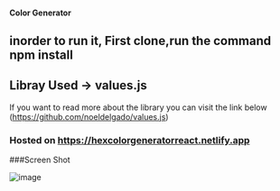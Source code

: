 #### Color Generator

## inorder to run it, First clone,run the command npm install 

## Libray Used -> values.js
If you want to read more about the library you can visit the link below 
(https://github.com/noeldelgado/values.js)


### Hosted on  https://hexcolorgeneratorreact.netlify.app

###Screen Shot

![image](https://user-images.githubusercontent.com/97975048/232595917-e65fe4c3-fc1c-4848-8b6b-d2887243b886.png)





